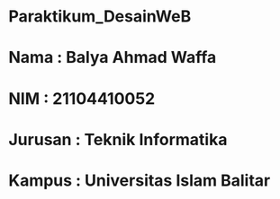 # Paraktikum_DesainWeB
# Nama : Balya Ahmad Waffa
# NIM : 21104410052
# Jurusan : Teknik Informatika
# Kampus : Universitas Islam Balitar
